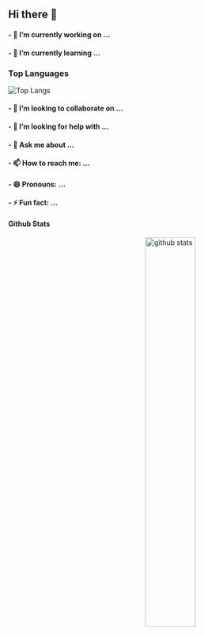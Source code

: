 ## Hi there 👋

<!--
**sofiahinojosa/sofiahinojosa** is a ✨ _special_ ✨ repository because its `README.md` (this file) appears on your GitHub profile.

Here are some ideas to get you started:

- 🔭 I’m currently working on ...
- 🌱 I’m currently learning ...
- 👯 I’m looking to collaborate on ...
- 🤔 I’m looking for help with ...
- 💬 Ask me about ...
- 📫 How to reach me: ...
- 😄 Pronouns: ...
- ⚡ Fun fact: ...
-->

#### - 🔭 I’m currently working on ...
#### - 🌱 I’m currently learning ...
### Top Languages
 ![Top Langs](https://github-readme-stats.vercel.app/api/top-langs/?username=sofiahinojosa&layout=compact)

#### - 👯 I’m looking to collaborate on ...
#### - 🤔 I’m looking for help with ...
#### - 💬 Ask me about ...
#### - 📫 How to reach me: ...
#### - 😄 Pronouns: ...
#### - ⚡ Fun fact: ...
#### Github Stats
<img src="https://github-readme-stats.vercel.app/api?username=sofiahinojosa&show_icons=true&theme=gotham" alt="github stats" width="45%" align="right"/>

<!-- ![Visitor Count](https://profile-counter.glitch.me/sofiahinojosa/count.svg) -->
